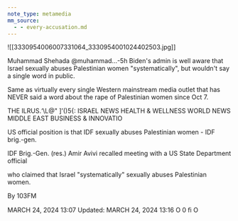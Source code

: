 ```yaml
---
note_type: metamedia
mm_source:
  - - every-accusation.md
---
```


![[3330954006007331064_3330954001024402503.jpg]]

Muhammad Shehada @muhammad...-5h
Biden's admin is well aware that Israel sexually
abuses Palestinian women "systematically",
but wouldn't say a single word in public.

Same as virtually every single Western
mainstream media outlet that has NEVER said
a word about the rape of Palestinian women
since Oct 7.

THE ILRUS.‘\L@" ]’()5{: ISRAEL NEWS HEALTH & WELLNESS WORLD NEWS MIDDLE EAST BUSINESS & INNOVATIO

US official position is that IDF sexually abuses
Palestinian women - IDF brig.-gen.

IDF Brig.-Gen. (res.) Amir Avivi recalled meeting with a US State Department official

who claimed that Israel "systematically" sexually abuses Palestinian women.

By 103FM

MARCH 24, 2024 13:07 Updated: MARCH 24, 2024 13:16 O 0 ﬁ O



